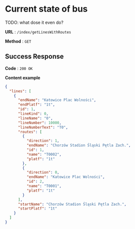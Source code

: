 # Current state of bus

TODO: what dose it even do?

**URL** : `/index/getLinesWithRoutes`

**Method** : `GET`

## Success Response

**Code** : `200 OK`

**Content example**

```json
{
  "lines": [
    {
      "endName": "Katowice Plac Wolności",
      "endPlatf": "1t",
      "id": 1,
      "lineKind": 0,
      "lineName": "0",
      "lineNumber": 10000,
      "lineNumberText": "T0",
      "routes": [
        {
          "direction": 1,
          "endName": "Chorzów Stadion Śląski Pętla Zach.",
          "id": 1,
          "name": "T0002",
          "platf": "1t"
        },
        {
          "direction": 0,
          "endName": "Katowice Plac Wolności",
          "id": 2,
          "name": "T0001",
          "platf": "1t"
        }
      ],
      "startName": "Chorzów Stadion Śląski Pętla Zach.",
      "startPlatf": "1t"
    }
  ]
}
```

